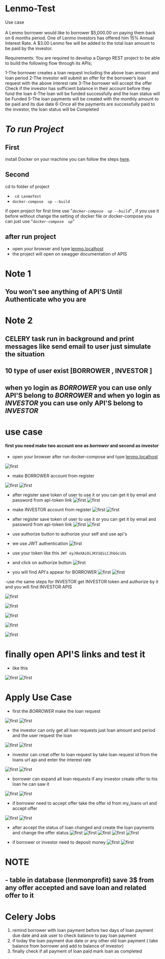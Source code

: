 # Lenmo-Test
Use case\
\
A Lenmo borrower would like to borrower $5,000.00 on paying them back on 6 months period. One of Lenmo investors has offered him 15% Annual Interest Rate. A $3.00 Lenmo fee will be added to the total loan amount to be paid by the investor.  
 
Requirements:
You are required to develop a Django REST project to be able to build the following flow through its APIs;
 
1-The borrower creates a loan request including the above loan amount and loan period 
2-The investor will submit an offer for the borrower’s loan request with the above interest rate
3-The borrower will accept the offer
Check if the investor has sufficient balance in their account before they fund the loan
4-The loan will be funded successfully and the loan status will be Funded 
5-The loan payments will be created with the monthly amount to be paid and its due date
6-Once all the payments are successfully paid to the investor, the loan status will be Completed 


# *To run Project*

## First
install Docker on your machine you can follow the steps [here](https://docs.docker.com/install/linux/docker-ce/ubuntu/).

## Second 


cd to folder of project 

- ``` cd LenmoTest```
-  ```docker-compose  up --build``` 

if open project for first time use "*```docker-compose  up --build```*" , if you use it before without change the 
 setting of docker file
 or docker-compose you can just use "*```docker-compose  up```*" 
 
 ## after run project
 -  open your browser and type [lenmo.localhost](lenmo.localhost)
 - the project will open on swagger documentation of APIS
 
 # Note  1
 ## You won't see anything of API'S Until Authenticate who you are 
 
 # Note  2
 ## CELERY task run in background and print messages like send email to user just simulate the situation 
 
 ## 10 type of user exist [BORROWER , INVESTOR ]
 ## when yo login as  *BORROWER* you can use only API'S belong to  *BORROWER* and  when yo login as *INVESTOR* you can use only API'S belong to *INVESTOR*
 

 # use case
 #### first you need make two account one as *borrower* and second as investor 
 
 - open your browser  after run docker-compose and type [lenmo.localhost](lenmo.localhost)
 
 ![first](documentation/1.png)
 
 -  make BORROWER account from register
 
![first](documentation/2.png)
![first](documentation/3.png)
- after register save token of user to use it or you can get it by email and password from api-token link
![first](documentation/6.png)
![first](documentation/7.png)

-  make INVESTOR account from register
![first](documentation/4.png)
![first](documentation/5.png)
- after register save token of user to use it or you can get it by email and password from api-token link
![first](documentation/12.png)
![first](documentation/7.png)

-  use authorize button to authorize your self and use api's

- we use JWT authentication 
![first](documentation/8.png)
- use your token like this
```JWT eyJ0eXAiOiJKV1QiLCJhbGciOi```
- and click on authorize button
![first](documentation/9.png)

- you will find API's appear for BORROWER
![first](documentation/10.png)
![first](documentation/11.png)

-use rhe same steps for INVESTOR get INVESTOR token and authorize by it and you will find INVESTOR APIS

![first](documentation/12.png)

![first](documentation/7.png)

![first](documentation/8.png)

![first](documentation/9.png)

![first](documentation/13.png)


# finally open API'S links and test it 
- like this

![first](documentation/14.png)
![first](documentation/15.png)


# Apply Use Case
- first the *BORROWER* make the loan request

![first](documentation/16.png)
![first](documentation/17.png)

- the investor can only get all loan requests just loan amount and period and the user request the loan 

![first](documentation/18.png)
![first](documentation/19.png)

- investor can creat offer to loan request by take loan request id from the loans url api and enter the interest rate

![first](documentation/20.png)
![first](documentation/21.png)

- borrower can expand all loan requests if any investor create offer to his loan he can saw it 

![first](documentation/22.png)
![first](documentation/23.png)

- if borrower need to accept offer take the offer id from my_loans url and accept offer

![first](documentation/24.png)
![first](documentation/25.png)

- after accept the status of loan changed and create the loan payments and change the offer status
![first](documentation/26.png)
![first](documentation/27.png)
![first](documentation/28.png)
![first](documentation/30.png)
![first](documentation/31.png)

- if borrower or investor need to deposit money 
![first](documentation/32.png)
![first](documentation/33.png)

# NOTE 
## - table in database (lenmonprofit) save 3$ from any offer accepted and save loan and related offer to it 

# Celery Jobs

1. remind borrower with loan payment before two days of loan payment due date and ask user to check balance to pay
 loan payment
2. if today the loan payment due date or any other old loan payment ( take balance from borrower and add to balance
 of investor)
3. finally check if all payment of loan paid mark loan as completed























